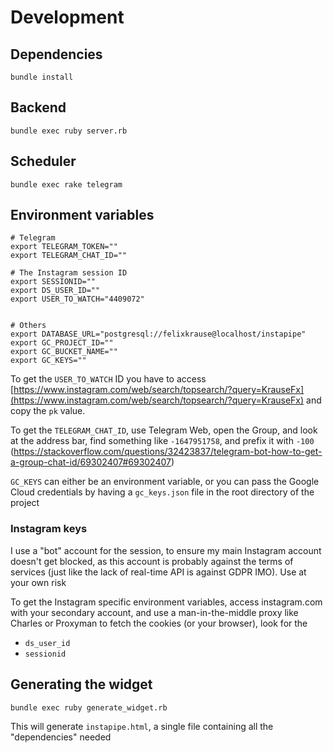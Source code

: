 # Development

## Dependencies

```
bundle install
```

## Backend

```
bundle exec ruby server.rb
```

## Scheduler

```
bundle exec rake telegram
```

## Environment variables

```
# Telegram
export TELEGRAM_TOKEN=""
export TELEGRAM_CHAT_ID=""

# The Instagram session ID
export SESSIONID=""
export DS_USER_ID=""
export USER_TO_WATCH="4409072"


# Others
export DATABASE_URL="postgresql://felixkrause@localhost/instapipe"
export GC_PROJECT_ID=""
export GC_BUCKET_NAME=""
export GC_KEYS=""
```

To get the `USER_TO_WATCH` ID you have to access [https://www.instagram.com/web/search/topsearch/?query=KrauseFx](https://www.instagram.com/web/search/topsearch/?query=KrauseFx) and copy the `pk` value.

To get the `TELEGRAM_CHAT_ID`, use Telegram Web, open the Group, and look at the address bar, find something like `-1647951758`, and prefix it with `-100` (https://stackoverflow.com/questions/32423837/telegram-bot-how-to-get-a-group-chat-id/69302407#69302407)


`GC_KEYS` can either be an environment variable, or you can pass the Google Cloud credentials by having a `gc_keys.json` file in the root directory of the project

### Instagram keys

I use a "bot" account for the session, to ensure my main Instagram account doesn't get blocked, as this account is probably against the terms of services (just like the lack of real-time API is against GDPR IMO). Use at your own risk

To get the Instagram specific environment variables, access instagram.com with your secondary account, and use a man-in-the-middle proxy like Charles or Proxyman to fetch the cookies (or your browser), look for the

- `ds_user_id`
- `sessionid`

## Generating the widget

```
bundle exec ruby generate_widget.rb
```

This will generate `instapipe.html`, a single file containing all the "dependencies" needed
